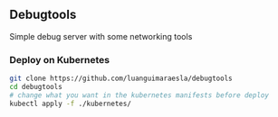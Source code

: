 ## Debugtools

Simple debug server with some networking tools

### Deploy on Kubernetes

```bash
git clone https://github.com/luanguimaraesla/debugtools
cd debugtools
# change what you want in the kubernetes manifests before deploy
kubectl apply -f ./kubernetes/
```
